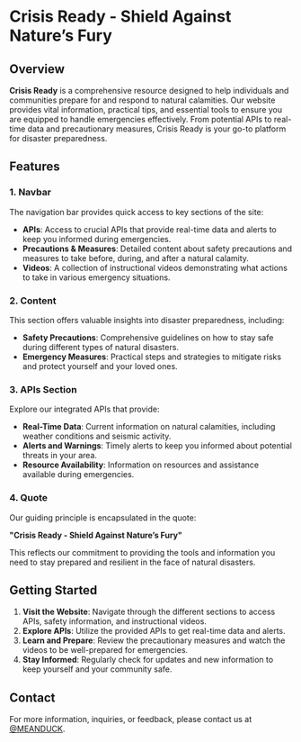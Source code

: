 # Crisis Ready - Shield Against Nature’s Fury

## Overview

**Crisis Ready** is a comprehensive resource designed to help individuals and communities prepare for and respond to natural calamities. Our website provides vital information, practical tips, and essential tools to ensure you are equipped to handle emergencies effectively. From potential APIs to real-time data and precautionary measures, Crisis Ready is your go-to platform for disaster preparedness.

## Features

### 1. **Navbar**

The navigation bar provides quick access to key sections of the site:

- **APIs**: Access to crucial APIs that provide real-time data and alerts to keep you informed during emergencies.
- **Precautions & Measures**: Detailed content about safety precautions and measures to take before, during, and after a natural calamity.
- **Videos**: A collection of instructional videos demonstrating what actions to take in various emergency situations.

### 2. **Content**

This section offers valuable insights into disaster preparedness, including:

- **Safety Precautions**: Comprehensive guidelines on how to stay safe during different types of natural disasters.
- **Emergency Measures**: Practical steps and strategies to mitigate risks and protect yourself and your loved ones.

### 3. **APIs Section**

Explore our integrated APIs that provide:

- **Real-Time Data**: Current information on natural calamities, including weather conditions and seismic activity.
- **Alerts and Warnings**: Timely alerts to keep you informed about potential threats in your area.
- **Resource Availability**: Information on resources and assistance available during emergencies.

### 4. **Quote**

Our guiding principle is encapsulated in the quote:

**"Crisis Ready - Shield Against Nature’s Fury"**

This reflects our commitment to providing the tools and information you need to stay prepared and resilient in the face of natural disasters.

## Getting Started

1. **Visit the Website**: Navigate through the different sections to access APIs, safety information, and instructional videos.
2. **Explore APIs**: Utilize the provided APIs to get real-time data and alerts.
3. **Learn and Prepare**: Review the precautionary measures and watch the videos to be well-prepared for emergencies.
4. **Stay Informed**: Regularly check for updates and new information to keep yourself and your community safe.

## Contact

For more information, inquiries, or feedback, please contact us at [@MEANDUCK](https://www.instagram.com/meand_ck?igsh=MzRlODBiNWFlZA==).
